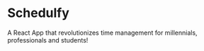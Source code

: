 # Schedulfy
A React App that revolutionizes time management for millennials, professionals and students!
